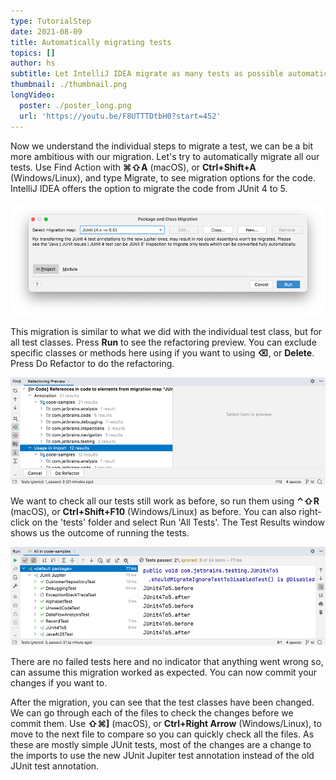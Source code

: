 ```yaml
---
type: TutorialStep
date: 2021-08-09
title: Automatically migrating tests
topics: []
author: hs
subtitle: Let IntelliJ IDEA migrate as many tests as possible automatically
thumbnail: ./thumbnail.png
longVideo:
  poster: ./poster_long.png
  url: 'https://youtu.be/F8UTTTDtbH0?start=452'
---
```


Now we understand the individual steps to migrate a test, we can be a bit more ambitious with our migration. Let's try to automatically migrate all our tests. Use Find Action with **⌘⇧A** (macOS), or **Ctrl+Shift+A** (Windows/Linux),  and type Migrate, to see migration options for the code. IntelliJ IDEA offers the option to migrate the code from JUnit 4 to 5.

![migrate.png](migrate.png)

This migration is similar to what we did with the individual test class, but for all test classes. Press **Run** to see the refactoring preview. You can exclude specific classes or methods here using if you want to using **⌫**, or **Delete**. Press Do Refactor to do the refactoring.

![refactoring_preview.png](refactoring_preview.png)

We want to check all our tests still work as before, so run them using **⌃⇧R** (macOS), or **Ctrl+Shift+F10** (Windows/Linux) as before. You can also right-click on the 'tests' folder and select Run 'All Tests'.  The Test Results window shows us the outcome of running the tests.

![run_tests.png](run_tests.png)

There are no failed tests here and no indicator that anything went wrong so, can assume this migration worked as expected. You can now commit your changes if you want to.

After the migration, you can see that the test classes have been changed.  We can go through each of the files to check the changes before we commit them. Use **⇧⌘]** (macOS), or **Ctrl+Right Arrow** (Windows/Linux), to move to the next file to compare so you can quickly check all the files. As these are mostly simple JUnit tests, most of the changes are a change to the imports to use the new JUnit Jupiter test annotation instead of the old JUnit test annotation.


